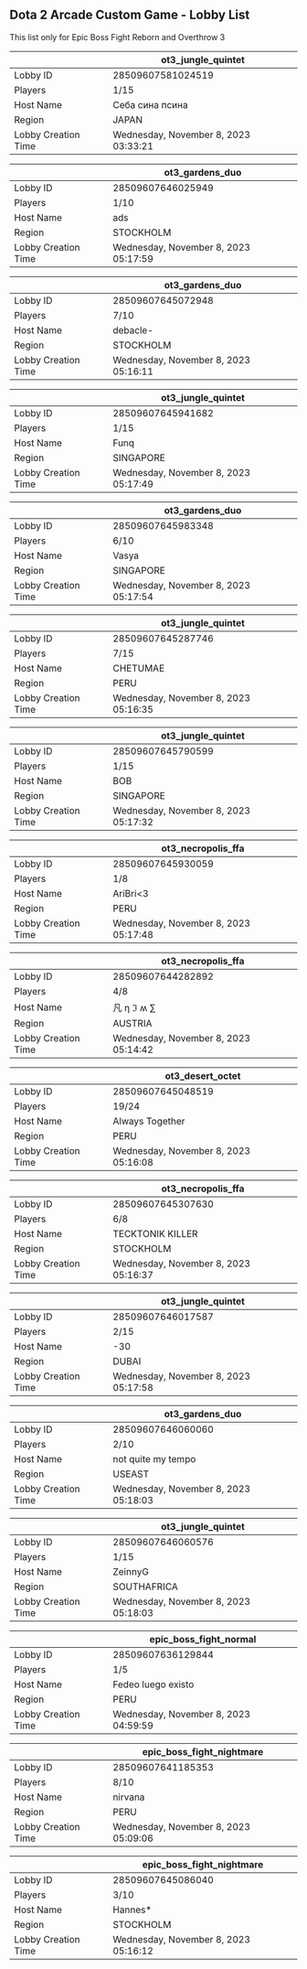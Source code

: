 ## Dota 2 Arcade Custom Game - Lobby List

This list only for Epic Boss Fight Reborn and Overthrow 3

|  | ot3_jungle_quintet |
| ------ | ------ |
| Lobby ID | 28509607581024519 |
| Players | 1/15 |
| Host Name | Себа сина псина |
| Region | JAPAN |
| Lobby Creation Time | Wednesday, November 8, 2023 03:33:21 |


|  | ot3_gardens_duo |
| ------ | ------ |
| Lobby ID | 28509607646025949 |
| Players | 1/10 |
| Host Name | ads |
| Region | STOCKHOLM |
| Lobby Creation Time | Wednesday, November 8, 2023 05:17:59 |


|  | ot3_gardens_duo |
| ------ | ------ |
| Lobby ID | 28509607645072948 |
| Players | 7/10 |
| Host Name | debacle- |
| Region | STOCKHOLM |
| Lobby Creation Time | Wednesday, November 8, 2023 05:16:11 |


|  | ot3_jungle_quintet |
| ------ | ------ |
| Lobby ID | 28509607645941682 |
| Players | 1/15 |
| Host Name | Funq |
| Region | SINGAPORE |
| Lobby Creation Time | Wednesday, November 8, 2023 05:17:49 |


|  | ot3_gardens_duo |
| ------ | ------ |
| Lobby ID | 28509607645983348 |
| Players | 6/10 |
| Host Name | Vasya |
| Region | SINGAPORE |
| Lobby Creation Time | Wednesday, November 8, 2023 05:17:54 |


|  | ot3_jungle_quintet |
| ------ | ------ |
| Lobby ID | 28509607645287746 |
| Players | 7/15 |
| Host Name | CHETUMAE |
| Region | PERU |
| Lobby Creation Time | Wednesday, November 8, 2023 05:16:35 |


|  | ot3_jungle_quintet |
| ------ | ------ |
| Lobby ID | 28509607645790599 |
| Players | 1/15 |
| Host Name | BOB |
| Region | SINGAPORE |
| Lobby Creation Time | Wednesday, November 8, 2023 05:17:32 |


|  | ot3_necropolis_ffa |
| ------ | ------ |
| Lobby ID | 28509607645930059 |
| Players | 1/8 |
| Host Name | AriBri<3 |
| Region | PERU |
| Lobby Creation Time | Wednesday, November 8, 2023 05:17:48 |


|  | ot3_necropolis_ffa |
| ------ | ------ |
| Lobby ID | 28509607644282892 |
| Players | 4/8 |
| Host Name | 凡 η ℑ ʍ ∑ |
| Region | AUSTRIA |
| Lobby Creation Time | Wednesday, November 8, 2023 05:14:42 |


|  | ot3_desert_octet |
| ------ | ------ |
| Lobby ID | 28509607645048519 |
| Players | 19/24 |
| Host Name | Always Together |
| Region | PERU |
| Lobby Creation Time | Wednesday, November 8, 2023 05:16:08 |


|  | ot3_necropolis_ffa |
| ------ | ------ |
| Lobby ID | 28509607645307630 |
| Players | 6/8 |
| Host Name | TECKTONIK KILLER |
| Region | STOCKHOLM |
| Lobby Creation Time | Wednesday, November 8, 2023 05:16:37 |


|  | ot3_jungle_quintet |
| ------ | ------ |
| Lobby ID | 28509607646017587 |
| Players | 2/15 |
| Host Name | -30 |
| Region | DUBAI |
| Lobby Creation Time | Wednesday, November 8, 2023 05:17:58 |


|  | ot3_gardens_duo |
| ------ | ------ |
| Lobby ID | 28509607646060060 |
| Players | 2/10 |
| Host Name | not quite my tempo |
| Region | USEAST |
| Lobby Creation Time | Wednesday, November 8, 2023 05:18:03 |


|  | ot3_jungle_quintet |
| ------ | ------ |
| Lobby ID | 28509607646060576 |
| Players | 1/15 |
| Host Name | ZeinnyG |
| Region | SOUTHAFRICA |
| Lobby Creation Time | Wednesday, November 8, 2023 05:18:03 |


|  | epic_boss_fight_normal |
| ------ | ------ |
| Lobby ID | 28509607636129844 |
| Players | 1/5 |
| Host Name | Fedeo luego existo |
| Region | PERU |
| Lobby Creation Time | Wednesday, November 8, 2023 04:59:59 |


|  | epic_boss_fight_nightmare |
| ------ | ------ |
| Lobby ID | 28509607641185353 |
| Players | 8/10 |
| Host Name | nirvana |
| Region | PERU |
| Lobby Creation Time | Wednesday, November 8, 2023 05:09:06 |


|  | epic_boss_fight_nightmare |
| ------ | ------ |
| Lobby ID | 28509607645086040 |
| Players | 3/10 |
| Host Name | Hannes* |
| Region | STOCKHOLM |
| Lobby Creation Time | Wednesday, November 8, 2023 05:16:12 |


